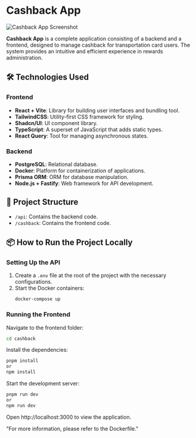 # Cashback App
![Cashback App Screenshot](https://viniciusfal.vercel.app/_next/image?url=%2F_next%2Fstatic%2Fmedia%2F3.be993a07.jpg&w=1920&q=75)

**Cashback App** is a complete application consisting of a backend and a frontend, designed to manage cashback for transportation card users. The system provides an intuitive and efficient experience in rewards administration.

## 🛠️ Technologies Used

### Frontend
- **React + Vite**: Library for building user interfaces and bundling tool.
- **TailwindCSS**: Utility-first CSS framework for styling.
- **Shadcn/UI**: UI component library.
- **TypeScript**: A superset of JavaScript that adds static types.
- **React Query**: Tool for managing asynchronous states.

### Backend
- **PostgreSQL**: Relational database.
- **Docker**: Platform for containerization of applications.
- **Prisma ORM**: ORM for database manipulation.
- **Node.js + Fastify**: Web framework for API development.

## 📂 Project Structure
- `/api`: Contains the backend code.
- `/cashback`: Contains the frontend code.

## 📦 How to Run the Project Locally

### Setting Up the API
1. Create a `.env` file at the root of the project with the necessary configurations.
2. Start the Docker containers:
   ```bash
   docker-compose up
   ```
### Running the Frontend
Navigate to the frontend folder:
```bash
cd cashback
```
Install the dependencies:
```bash
pnpm install
or
npm install
```
Start the development server:
````bash
pnpm run dev
or
npm run dev
````

Open http://localhost:3000 to view the application.

"For more information, please refer to the Dockerfile."
